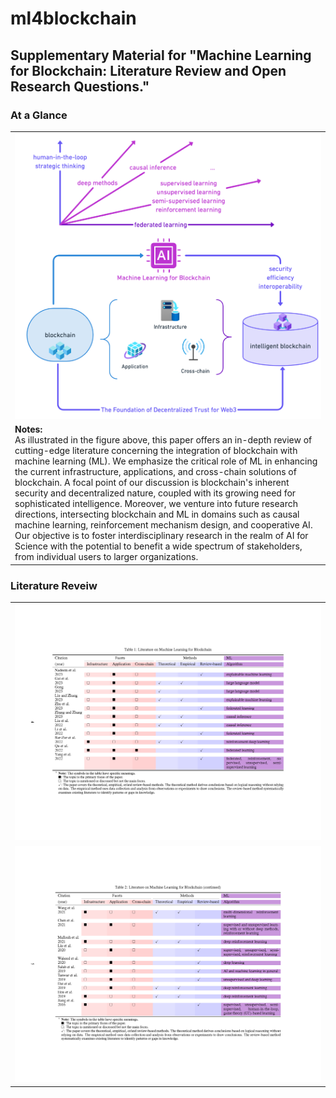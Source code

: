 # ml4blockchain
## Supplementary Material for "Machine Learning for Blockchain: Literature Review and Open Research Questions."

### At a Glance

<table>
    <tr>
        <td>
            <img src="diagrams/literature.png" alt="Literature" />
        </td>
    </tr>
    <tr>
        <td>
            <strong>Notes:</strong><br/>
            As illustrated in the figure above, this paper offers an in-depth review of cutting-edge literature concerning the integration of blockchain with machine learning (ML). We emphasize the critical role of ML in enhancing the current infrastructure, applications, and cross-chain solutions of blockchain. A focal point of our discussion is blockchain's inherent security and decentralized nature, coupled with its growing need for sophisticated intelligence. Moreover, we venture into future research directions, intersecting blockchain and ML in domains such as causal machine learning, reinforcement mechanism design, and cooperative AI. Our objective is to foster interdisciplinary research in the realm of AI for Science with the potential to benefit a wide spectrum of stakeholders, from individual users to larger organizations.
        </td>
    </tr>
</table>


### Literature Reveiw

<table align="center">
    <tr>
        <td>
            <img src="diagrams/Table1.png" alt="Table1" />
        </td>
    </tr>
    <tr>
        <td>
            <img src="diagrams/Table2.png" alt="Table2" />
        </td>
    </tr>
</table>

